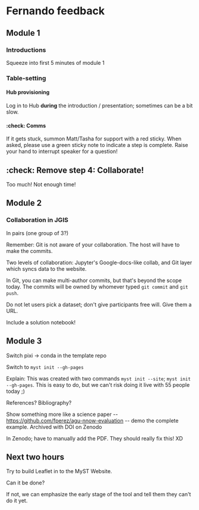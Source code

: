 # Fernando feedback

## Module 1

### Introductions

Squeeze into first 5 minutes of module 1


### Table-setting

#### Hub provisioning

Log in to Hub **during** the introduction / presentation; sometimes can be a bit slow.


#### :check: Comms

If it gets stuck, summon Matt/Tasha for support with a red sticky.
When asked, please use a green sticky note to indicate a step is complete.
Raise your hand to interrupt speaker for a question!


## :check: Remove step 4: Collaborate!

Too much! Not enough time!


## Module 2

### Collaboration in JGIS

In pairs (one group of 3?)

Remember: Git is not aware of your collaboration.
The host will have to make the commits.

Two levels of collaboration: Jupyter's Google-docs-like collab, and Git layer which
syncs data to the website.

In Git, you can make multi-author commits, but that's beyond the scope today. The
commits will be owned by whomever typed `git commit` and `git push`.

Do not let users pick a dataset; don't give participants free will.
Give them a URL.

Include a solution notebook!


## Module 3

Switch pixi -> conda in the template repo

Switch to `myst init --gh-pages`

Explain: This was created with two commands `myst init --site`; `myst init --gh-pages`.
This is easy to do, but we can't risk doing it live with 55 people today ;)

References? Bibliography?

Show something more like a science paper --
https://github.com/fperez/agu-nnow-evaluation -- demo the complete example. Archived
with DOI on Zenodo

In Zenodo; have to manually add the PDF. They should really fix this! XD


## Next two hours

Try to build Leaflet in to the MyST Website.

Can it be done?

If not, we can emphasize the early stage of the tool and tell them they can't do it yet.

